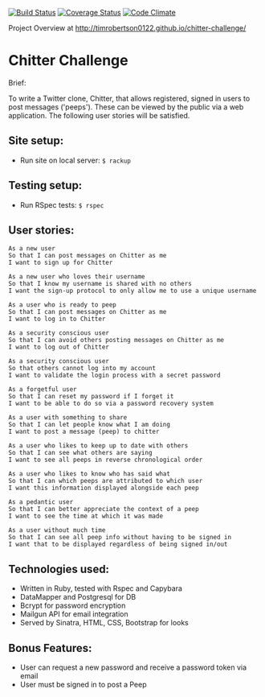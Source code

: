 [![Build Status](https://travis-ci.org/timrobertson0122/chitter-challenge.png)](https://travis-ci.org/timrobertson0122/chitter-challenge)  [![Coverage Status](https://coveralls.io/repos/timrobertson0122/chitter-challenge/badge.svg?branch=master&service=github)](https://coveralls.io/github/timrobertson0122/chitter-challenge?branch=master)
[![Code Climate](https://codeclimate.com/github/timrobertson0122/chitter-challenge/badges/gpa.svg)](https://codeclimate.com/github/timrobertson0122/chitter-challenge)


Project Overview at http://timrobertson0122.github.io/chitter-challenge/



Chitter Challenge
=================

Brief:

To write a Twitter clone, Chitter, that allows registered, signed in users to post messages ('peeps'). These can be viewed by the public via a web application. The following user stories will be satisfied.

Site setup:
-------

- Run site on local server: `$ rackup`


Testing setup:
-------

- Run RSpec tests: `$ rspec`


User stories:
-------

```
As a new user
So that I can post messages on Chitter as me
I want to sign up for Chitter

As a new user who loves their username
So that I know my username is shared with no others
I want the sign-up protocol to only allow me to use a unique username

As a user who is ready to peep
So that I can post messages on Chitter as me
I want to log in to Chitter

As a security conscious user
So that I can avoid others posting messages on Chitter as me
I want to log out of Chitter

As a security conscious user
So that others cannot log into my account
I want to validate the login process with a secret password

As a forgetful user
So that I can reset my password if I forget it
I want to be able to do so via a password recovery system

As a user with something to share
So that I can let people know what I am doing
I want to post a message (peep) to chitter

As a user who likes to keep up to date with others
So that I can see what others are saying
I want to see all peeps in reverse chronological order

As a user who likes to know who has said what
So that I can which peeps are attributed to which user
I want this information displayed alongside each peep

As a pedantic user
So that I can better appreciate the context of a peep
I want to see the time at which it was made

As a user without much time
So that I can see all peep info without having to be signed in
I want that to be displayed regardless of being signed in/out
```


Technologies used:
----------------

- Written in Ruby, tested with Rspec and Capybara
- DataMapper and Postgresql for DB
- Bcrypt for password encryption
- Mailgun API for email integration
- Served by Sinatra, HTML, CSS, Bootstrap for looks


Bonus Features:
--------------

- User can request a new password and receive a password token via email
- User must be signed in to post a Peep
